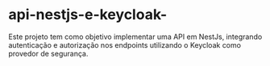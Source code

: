 # api-nestjs-e-keycloak-
Este projeto tem como objetivo implementar uma API em NestJs, integrando autenticação e autorização nos endpoints utilizando o Keycloak como provedor de segurança.
